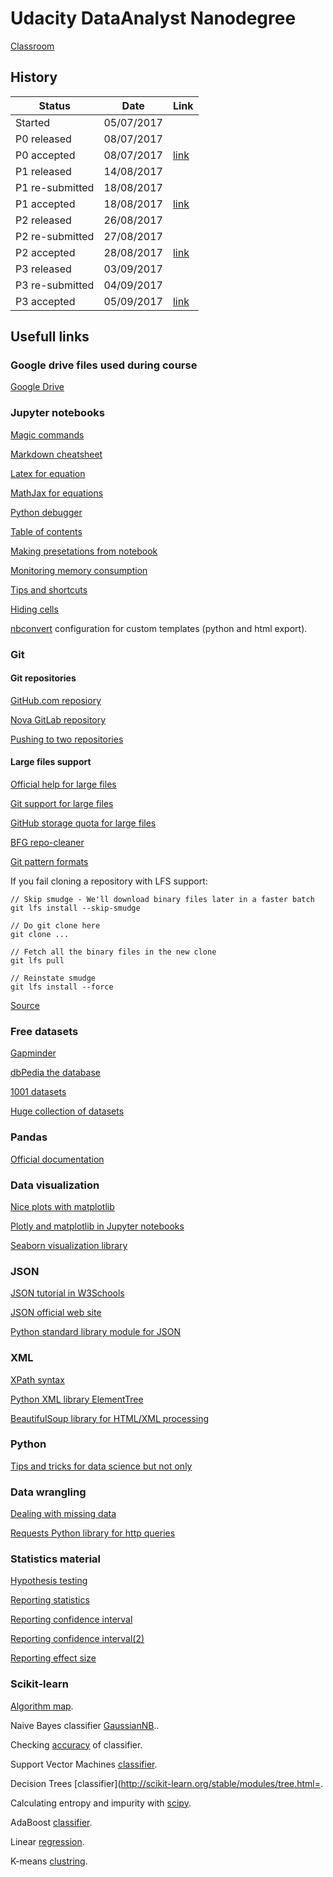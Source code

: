 # Udacity DataAnalyst Nanodegree

[Classroom](https://classroom.udacity.com/me)

## History

| Status          | Date       | Link                                                                                      |
| --------------- | ---------- | ----------------------------------------------------------------------------------------- |
| Started         | 05/07/2017 |                                                                                           |
| P0 released     | 08/07/2017 |                                                                                           |
| P0 accepted     | 08/07/2017 | [link](./00-WelcomeToTheNanodegree/P0-BayAreaBikeShare/Bay_Area_Bike_Share_Analysis.ipynb)|
| P1 released     | 14/08/2017 |                                                                                           |
| P1 re-submitted | 18/08/2017 |                                                                                           |
| P1 accepted     | 18/08/2017 | [link](./02-IntoToDataAnalysis/P01-InvestigateADataset/baseball.ipynb)                    |
| P2 released     | 26/08/2017 |                                                                                           |
| P2 re-submitted | 27/08/2017 |                                                                                           |
| P2 accepted     | 28/08/2017 | [link](./03-DataWranglingWithMongoDB/P02-WrangleOpenStreetMapData/data_wrangling.ipynb)   |
| P3 released     | 03/09/2017 |                                                                                           |
| P3 re-submitted | 04/09/2017 |                                                                                           |
| P3 accepted     | 05/09/2017 | [link](./04-InferentialStatistics/P03-TestAPerceptualPhenomenom/inferential_statistics.ipynb)|

## Usefull links

### Google drive files used during course

[Google Drive](https://drive.google.com/drive/folders/0BxGJLIfLDrGCMVBLYTctVUJTNk0)

### Jupyter notebooks

[Magic commands](http://ipython.readthedocs.io/en/stable/interactive/magics.html)

[Markdown cheatsheet](https://github.com/adam-p/markdown-here/wiki/Markdown-Cheatsheet)

[Latex for equation](http://data-blog.udacity.com/posts/2016/10/latex-primer/)

[MathJax for equations](http://jupyter-notebook.readthedocs.io/en/latest/examples/Notebook/Typesetting%20Equations.html)

[Python debugger](https://docs.python.org/3/library/pdb.html)

[Table of contents](http://sebastianraschka.com/Articles/2014_ipython_internal_links.html)

[Making presetations from notebook](https://neuroscience.telenczuk.pl/?p=607)

[Monitoring memory consumption](https://timothymonteath.com/monitoring-memory-usage-in-jupyter-notebooks/)

[Tips and shortcuts](https://www.dataquest.io/blog/jupyter-notebook-tips-tricks-shortcuts/)

[Hiding cells](https://stackoverflow.com/questions/33159518/collapse-cell-in-jupyter-notebook)

[nbconvert](http://nbconvert.readthedocs.io/en/latest/customizing.html) configuration for custom templates (python and html export).

### Git

#### Git repositories

[GitHub.com reposiory](https://github.com/ccampguilhem/Udacity-DataAnalyst)

[Nova GitLab repository](https://gitlab.nova.airbusdefenceandspace.com/cedric.campguilhem/Udacity-DataAnalyst)

[Pushing to two repositories](https://stackoverflow.com/questions/14290113/git-pushing-code-to-two-remotes)

#### Large files support

[Official help for large files](https://help.github.com/articles/versioning-large-files/)

[Git support for large files](https://stackoverflow.com/questions/34181356/git-lfs-where-are-the-file-stored-how-to-get-them)

[GitHub storage quota for large files](https://help.github.com/articles/about-storage-and-bandwidth-usage/)

[BFG repo-cleaner](https://rtyley.github.io/bfg-repo-cleaner/)

[Git pattern formats](https://git-scm.com/docs/gitignore#_pattern_format)

If you fail cloning a repository with LFS support:

```
// Skip smudge - We'll download binary files later in a faster batch
git lfs install --skip-smudge

// Do git clone here
git clone ...

// Fetch all the binary files in the new clone
git lfs pull

// Reinstate smudge
git lfs install --force
```

[Source](https://github.com/git-lfs/git-lfs/issues/911)

### Free datasets

[Gapminder](http://www.gapminder.org/data/)

[dbPedia the database ](http://wiki.dbpedia.org/)

[1001 datasets](https://dreamtolearn.com/ryan/1001_datasets)

[Huge collection of datasets](https://catalog.data.gov/dataset)

### Pandas

[Official documentation](https://pandas.pydata.org/pandas-docs/stable/index.html)

### Data visualization

[Nice plots with matplotlib](http://www.randalolson.com/2014/06/28/how-to-make-beautiful-data-visualizations-in-python-with-matplotlib/)

[Plotly and matplotlib in Jupyter notebooks](http://nbviewer.jupyter.org/github/plotly/python-user-guide/blob/master/s6_matplotlylib/s6_matplotlylib.ipynb)

[Seaborn visualization library](https://seaborn.pydata.org/index.html)

### JSON

[JSON tutorial in W3Schools](https://www.w3schools.com/js/js_json_intro.asp)

[JSON official web site](http://www.json.org/)

[Python standard library module for JSON](https://docs.python.org/2/library/json.html)

### XML

[XPath syntax](https://www.w3schools.com/xml/xpath_syntax.asp)

[Python XML library ElementTree](https://docs.python.org/2/library/xml.etree.elementtree.html#module-xml.etree.ElementTree)

[BeautifulSoup library for HTML/XML processing](https://www.crummy.com/software/BeautifulSoup/bs4/doc/)

### Python

[Tips and tricks for data science but not only](https://github.com/rasbt/python_reference)

### Data wrangling

[Dealing with missing data](https://measuringu.com/handle-missing-data/)

[Requests Python library for http queries](http://requests.readthedocs.io/en/master/)

### Statistics material

[Hypothesis testing](http://blog.minitab.com/blog/adventures-in-statistics-2/understanding-hypothesis-tests:-significance-levels-alpha-and-p-values-in-statistics)

[Reporting statistics](https://www.youtube.com/watch?time_continue=34&v=xNbzHOnSx5Q)

[Reporting confidence interval](https://www.youtube.com/watch?time_continue=9&v=pr-2ZaCDzPY)

[Reporting confidence interval(2)](https://www.youtube.com/watch?v=eVTzjsolEwI)

[Reporting effect size](https://www.youtube.com/watch?time_continue=3&v=jjByXJIiCLs)

### Scikit-learn

[Algorithm map](http://scikit-learn.org/stable/tutorial/machine_learning_map/index.html).

Naive Bayes classifier [GaussianNB](http://scikit-learn.org/stable/modules/generated/sklearn.naive_bayes.GaussianNB.html)..

Checking [accuracy](http://scikit-learn.org/stable/modules/generated/sklearn.metrics.accuracy_score.html) of classifier.

Support Vector Machines [classifier](http://scikit-learn.org/stable/modules/svm.html#svm).

Decision Trees [classifier](http://scikit-learn.org/stable/modules/tree.html=.

Calculating entropy and impurity with [scipy](https://docs.scipy.org/doc/scipy/reference/generated/scipy.stats.entropy.html).

AdaBoost [classifier](http://scikit-learn.org/stable/modules/generated/sklearn.ensemble.AdaBoostClassifier.html#sklearn.ensemble.AdaBoostClassifier).

Linear [regression](http://scikit-learn.org/stable/modules/linear_model.html#ordinary-least-squares).

K-means [clustring](http://scikit-learn.org/stable/modules/generated/sklearn.cluster.KMeans.html#sklearn.cluster.KMeans).




